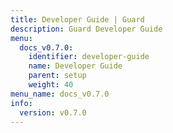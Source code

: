 ```yaml
---
title: Developer Guide | Guard
description: Guard Developer Guide
menu:
  docs_v0.7.0:
    identifier: developer-guide
    name: Developer Guide
    parent: setup
    weight: 40
menu_name: docs_v0.7.0
info:
  version: v0.7.0
---
```



